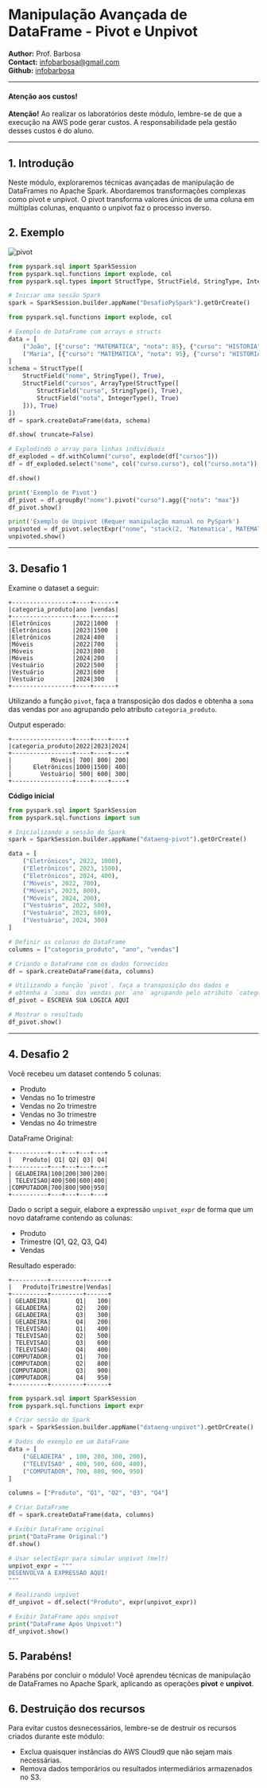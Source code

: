 # Manipulação Avançada de DataFrame - Pivot e Unpivot

**Author:** Prof. Barbosa  
**Contact:** infobarbosa@gmail.com  
**Github:** [infobarbosa](https://github.com/infobarbosa)

---

#### Atenção aos custos!
**Atenção!** Ao realizar os laboratórios deste módulo, lembre-se de que a execução na AWS pode gerar custos. A responsabilidade pela gestão desses custos é do aluno.

---

## 1. Introdução
Neste módulo, exploraremos técnicas avançadas de manipulação de DataFrames no Apache Spark. Abordaremos transformações complexas como pivot e unpivot.
O pivot transforma valores únicos de uma coluna em múltiplas colunas, enquanto o unpivot faz o processo inverso.

## 2. Exemplo

![pivot](pivot-unpivot.png)

```python
from pyspark.sql import SparkSession
from pyspark.sql.functions import explode, col
from pyspark.sql.types import StructType, StructField, StringType, IntegerType, ArrayType

# Iniciar uma sessão Spark
spark = SparkSession.builder.appName("DesafioPySpark").getOrCreate()

from pyspark.sql.functions import explode, col

# Exemplo de DataFrame com arrays e structs
data = [
    ("João", [{"curso": "MATEMATICA", "nota": 85}, {"curso": "HISTORIA", "nota": 90}]),
    ("Maria", [{"curso": "MATEMATICA", "nota": 95}, {"curso": "HISTORIA", "nota": 80}])
]
schema = StructType([
    StructField("nome", StringType(), True),
    StructField("cursos", ArrayType(StructType([
        StructField("curso", StringType(), True),
        StructField("nota", IntegerType(), True)
    ])), True)
])
df = spark.createDataFrame(data, schema)

df.show( truncate=False)

# Explodindo o array para linhas individuais
df_exploded = df.withColumn("curso", explode(df["cursos"]))
df = df_exploded.select("nome", col("curso.curso"), col("curso.nota"))

df.show()

print('Exemplo de Pivot')
df_pivot = df.groupBy("nome").pivot("curso").agg({"nota": "max"})
df_pivot.show()

print('Exemplo de Unpivot (Requer manipulação manual no PySpark')
unpivoted = df_pivot.selectExpr("nome", "stack(2, 'Matematica', MATEMATICA, 'Historia', HISTORIA) as (curso, nota)")
unpivoted.show()
```

---

## 3. Desafio 1
Examine o dataset a seguir:
```
+-----------------+----+------+                                                 
|categoria_produto|ano |vendas|
+-----------------+----+------+
|Eletrônicos      |2022|1000  |
|Eletrônicos      |2023|1500  |
|Eletrônicos      |2024|400   |
|Móveis           |2022|700   |
|Móveis           |2023|800   |
|Móveis           |2024|200   |
|Vestuário        |2022|500   |
|Vestuário        |2023|600   |
|Vestuário        |2024|300   |
+-----------------+----+------+
```

Utilizando a função `pivot`, faça a transposição dos dados e obtenha a `soma` das vendas por `ano` agrupando pelo atributo `categoria_produto`.

Output esperado:
```
+-----------------+----+----+----+                                              
|categoria_produto|2022|2023|2024|
+-----------------+----+----+----+
|           Móveis| 700| 800| 200|
|      Eletrônicos|1000|1500| 400|
|        Vestuário| 500| 600| 300|
+-----------------+----+----+----+

```

**Código inicial**

```python
from pyspark.sql import SparkSession
from pyspark.sql.functions import sum

# Inicializando a sessão do Spark
spark = SparkSession.builder.appName("dataeng-pivot").getOrCreate()

data = [
    ("Eletrônicos", 2022, 1000),
    ("Eletrônicos", 2023, 1500),
    ("Eletrônicos", 2024, 400),
    ("Móveis", 2022, 700),
    ("Móveis", 2023, 800),
    ("Móveis", 2024, 200),
    ("Vestuário", 2022, 500),
    ("Vestuário", 2023, 600),
    ("Vestuário", 2024, 300)
]

# Definir as colunas do DataFrame
columns = ["categoria_produto", "ano", "vendas"]

# Criando o DataFrame com os dados fornecidos
df = spark.createDataFrame(data, columns)

# Utilizando a função `pivot`, faça a transposição dos dados e 
# obtenha a `soma` das vendas por `ano` agrupando pelo atributo `categoria_produto`.
df_pivot = ESCREVA SUA LOGICA AQUI 

# Mostrar o resultado
df_pivot.show()

```

---

## 4. Desafio 2

Você recebeu um dataset contendo 5 colunas:
- Produto
- Vendas no 1o trimestre
- Vendas no 2o trimestre
- Vendas no 3o trimestre
- Vendas no 4o trimestre

DataFrame Original:
```
+----------+---+---+---+---+                                                    
|   Produto| Q1| Q2| Q3| Q4|
+----------+---+---+---+---+
| GELADEIRA|100|200|300|200|
| TELEVISAO|400|500|600|400|
|COMPUTADOR|700|800|900|950|
+----------+---+---+---+---+
```

Dado o script a seguir, elabore a expressão `unpivot_expr` de forma que um novo dataframe contendo as colunas:
- Produto
- Trimestre (Q1, Q2, Q3, Q4)
- Vendas

Resultado esperado:
```
+----------+---------+------+
|   Produto|Trimestre|Vendas|
+----------+---------+------+
| GELADEIRA|       Q1|   100|
| GELADEIRA|       Q2|   200|
| GELADEIRA|       Q3|   300|
| GELADEIRA|       Q4|   200|
| TELEVISAO|       Q1|   400|
| TELEVISAO|       Q2|   500|
| TELEVISAO|       Q3|   600|
| TELEVISAO|       Q4|   400|
|COMPUTADOR|       Q1|   700|
|COMPUTADOR|       Q2|   800|
|COMPUTADOR|       Q3|   900|
|COMPUTADOR|       Q4|   950|
+----------+---------+------+
```

```python
from pyspark.sql import SparkSession
from pyspark.sql.functions import expr

# Criar sessão do Spark
spark = SparkSession.builder.appName("dataeng-unpivot").getOrCreate()

# Dados de exemplo em um DataFrame
data = [
    ("GELADEIRA" , 100, 200, 300, 200),
    ("TELEVISAO" , 400, 500, 600, 400),
    ("COMPUTADOR", 700, 800, 900, 950)
]

columns = ["Produto", "Q1", "Q2", "Q3", "Q4"]

# Criar DataFrame
df = spark.createDataFrame(data, columns)

# Exibir DataFrame original
print("DataFrame Original:")
df.show()

# Usar selectExpr para simular unpivot (melt)
unpivot_expr = """
DESENVOLVA A EXPRESSAO AQUI!
"""

# Realizando unpivot
df_unpivot = df.select("Produto", expr(unpivot_expr))

# Exibir DataFrame após unpivot
print("DataFrame Após Unpivot:")
df_unpivot.show()

```

## 5. Parabéns!
Parabéns por concluir o módulo! Você aprendeu técnicas de manipulação de DataFrames no Apache Spark, aplicando as operações **pivot** e **unpivot**.

## 6. Destruição dos recursos
Para evitar custos desnecessários, lembre-se de destruir os recursos criados durante este módulo:
- Exclua quaisquer instâncias do AWS Cloud9 que não sejam mais necessárias.
- Remova dados temporários ou resultados intermediários armazenados no S3.

